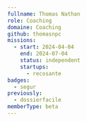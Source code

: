 ```yaml
---
fullname: Thomas Nathan
role: Coaching
domaine: Coaching
github: thomasnpc
missions:
  - start: 2024-04-04
    end: 2024-07-04
    status: independent
    startups:
      - recosante
badges:
  - segur
previously:
  - dossierfacile
memberType: beta
---
```


